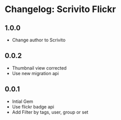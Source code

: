 # Changelog: Scrivito Flickr

## 1.0.0

* Change author to Scrivito

## 0.0.2

* Thumbnail view corrected
* Use new migration api

## 0.0.1

* Intial Gem
* Use flickr badge api
* Add Filter by tags, user, group or set